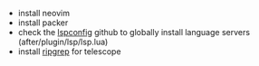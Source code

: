 * install neovim
* install packer
* check the [lspconfig](https://github.com/neovim/nvim-lspconfig/blob/master/doc/server_configurations.md) github to globally install language servers (after/plugin/lsp/lsp.lua)
* install [ripgrep](https://github.com/BurntSushi/ripgrep) for telescope
